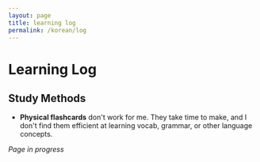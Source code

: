 ```yaml
---
layout: page
title: learning log
permalink: /korean/log
---
```


<h1>Learning Log</h1>

<h2>Study Methods</h2>

<ul>
<li><b>Physical flashcards</b> don't work for me. They take time to make, and I don't find them efficient at learning vocab, grammar, or other language concepts.</li>
</ul>

<i>Page in progress</i>

<style>
  .wrapper {
    max-width: 58em;
  }
</style>